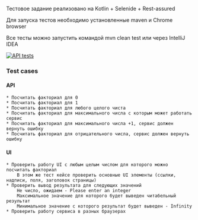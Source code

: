 Тестовое задание реализовано на Kotlin + Selenide + Rest-assured

Для запуска тестов необходимо установленные maven и Chrome browser

Все тесты можно запустить командой mvn clean test или через IntelliJ IDEA

[![API tests](https://github.com/phaurylau/qa-interview.farel.io/actions/workflows/maven.yml/badge.svg?branch=master)](https://github.com/phaurylau/qa-interview.farel.io/actions/workflows/maven.yml)

### Test cases

#### API

    * Посчитать факториал для 0
    * Посчитать факториал для 1
    * Посчитать факториал для любого целого чиста
    * Посчитать факториал для максимального числа с которым может работать сервис
    * Посчитать факториал для максимального числа +1, сервис должен вернуть ошибку
    * Посчитать факториал для отрицательного числа, сервис должен вернуть ошибку

#### UI

    * Проверить работу UI с любым целым числом для которого можно посчитать факториал
        В этом же тест кейсе проверить основные UI элементы (ссылки, надписи, поля, заголовок страницы)
    * Проверить вывод результата для следующих значений
        Не число, ожидаем - Please enter an integer
        Максимальное значение для которого будет выведен читабельный результат
        Минимальное значение с которого результат будет выведен - Infinity 
    * Проверить работу сервиса в разных браузерах